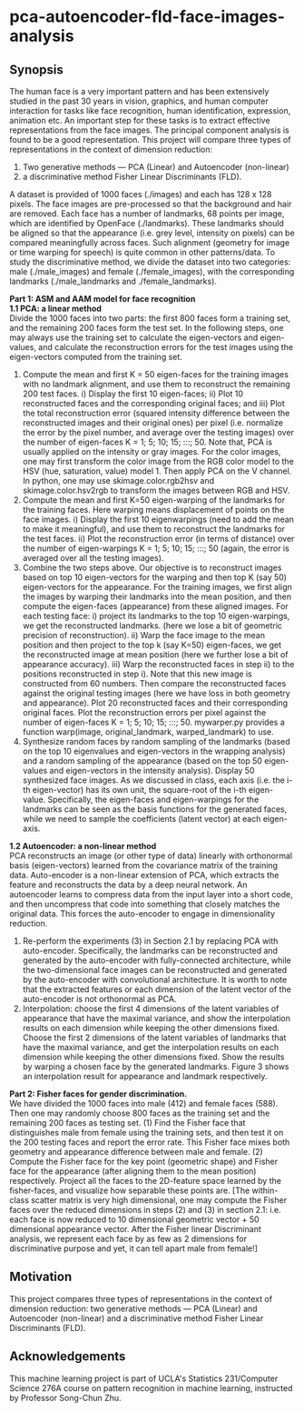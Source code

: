 # pca-autoencoder-fld-face-images-analysis
## Synopsis
The human face is a very important pattern and has been extensively studied in the past 30 years
in vision, graphics, and human computer interaction for tasks like face recognition, human
identification, expression, animation etc. An important step for these tasks is to extract effective
representations from the face images. The principal component analysis is found to be a good
representation. This project will compare three types of representations in the context of dimension
reduction:
1) Two generative methods — PCA (Linear) and Autoencoder (non-linear)
2) a discriminative method Fisher Linear Discriminants (FLD).

A dataset is provided of 1000 faces (./images) and each has 128 x 128 pixels. The
face images are pre-processed so that the background and hair are removed. Each face has a
number of landmarks, 68 points per image, which are identified by OpenFace (./landmarks).
These landmarks should be aligned so that the appearance (i.e. grey level, intensity on pixels) can
be compared meaningfully across faces. Such alignment (geometry for image or time warping for
speech) is quite common in other patterns/data. To study the discriminative method, we divide
the dataset into two categories: male (./male_images) and female (./female_images), with the
corresponding landmarks (./male_landmarks and ./female_landmarks).

<b>Part 1: ASM and AAM model for face recognition</b><br/>
<b>1.1 PCA: a linear method</b><br/>
Divide the 1000 faces into two parts: the first 800 faces form a training set, and the remaining
200 faces form the test set. In the following steps, one may always use the training set to calculate the
eigen-vectors and eigen-values, and calculate the reconstruction errors for the test images using the
eigen-vectors computed from the training set.
1) Compute the mean and first K = 50 eigen-faces for the training images with no landmark
alignment, and use them to reconstruct the remaining 200 test faces. i) Display the first 10
eigen-faces; ii) Plot 10 reconstructed faces and the corresponding original faces; and iii) Plot
the total reconstruction error (squared intensity difference between the reconstructed images
and their original ones) per pixel (i.e. normalize the error by the pixel number, and average
over the testing images) over the number of eigen-faces K = 1; 5; 10; 15; :::; 50.
Note that, PCA is usually applied on the intensity or gray images. For the color images, one may
first transform the color image from the RGB color model to the HSV (hue, saturation, value)
model 1. Then apply PCA on the V channel. In python, one may use skimage.color.rgb2hsv
and skimage.color.hsv2rgb to transform the images between RGB and HSV.
2) Compute the mean and first K=50 eigen-warping of the landmarks for the training faces.
Here warping means displacement of points on the face images. i) Display the first 10 eigenwarpings
(need to add the mean to make it meaningful), and use them to reconstruct
the landmarks for the test faces. ii) Plot the reconstruction error (in terms of distance) over
the number of eigen-warpings K = 1; 5; 10; 15; :::; 50 (again, the error is averaged over all the
testing images).
3) Combine the two steps above. Our objective is to reconstruct images based on top 10
eigen-vectors for the warping and then top K (say 50) eigen-vectors for the appearance. For
the training images, we first align the images by warping their landmarks into the mean
position, and then compute the eigen-faces (appearance) from these aligned images. For each
testing face: i) project its landmarks to the top 10 eigen-warpings, we get the reconstructed
landmarks. (here we lose a bit of geometric precision of reconstruction). ii) Warp the face
image to the mean position and then project to the top k (say K=50) eigen-faces, we get the
reconstructed image at mean position (here we further lose a bit of appearance accuracy).
iii) Warp the reconstructed faces in step ii) to the positions reconstructed in step i). Note
that this new image is constructed from 60 numbers. Then compare the reconstructed faces
against the original testing images (here we have loss in both geometry and appearance).
Plot 20 reconstructed faces and their corresponding original faces. Plot the reconstruction
errors per pixel against the number of eigen-faces K = 1; 5; 10; 15; :::; 50.
mywarper.py provides a function warp(image, original_landmark, warped_landmark) to use.
4) Synthesize random faces by random sampling of the landmarks (based on the top 10 eigenvalues
and eigen-vectors in the wrapping analysis) and a random sampling of the appearance
(based on the top 50 eigen-values and eigen-vectors in the intensity analysis). Display 50
synthesized face images. As we discussed in class, each axis (i.e. the i-th eigen-vector) has its
own unit, the square-root of the i-th eigen-value. Specifically, the eigen-faces and
eigen-warpings for the landmarks can be seen as the basis functions for the generated faces,
while we need to sample the coefficients (latent vector) at each eigen-axis.


<b>1.2 Autoencoder: a non-linear method</b><br/>
PCA reconstructs an image (or other type of data) linearly with orthonormal basis (eigen-vectors)
learned from the covariance matrix of the training data. Auto-encoder is a non-linear extension
of PCA, which extracts the feature and reconstructs the data by a deep neural network. An
autoencoder learns to compress data from the input layer into a short code, and then uncompress
that code into something that closely matches the original data. This forces the auto-encoder
to engage in dimensionality reduction.

1) Re-perform the experiments (3) in Section 2.1 by replacing PCA with auto-encoder.
Specifically, the landmarks can be reconstructed and generated by the auto-encoder with
fully-connected architecture, while the two-dimensional face images can be reconstructed
and generated by the auto-encoder with convolutional architecture. It is worth to note that
the extracted features or each dimension of the latent vector of the auto-encoder is not
orthonormal as PCA.
2) Interpolation: choose the first 4 dimensions of the latent variables of appearance that have the
maximal variance, and show the interpolation results on each dimension while keeping the
other dimensions fixed. Choose the first 2 dimensions of the latent variables of landmarks that
have the maximal variance, and get the interpolation results on each dimension while keeping
the other dimensions fixed. Show the results by warping a chosen face by the generated
landmarks. Figure 3 shows an interpolation result for appearance and landmark respectively.

<b>Part 2: Fisher faces for gender discrimination.</b><br/>
We have divided the 1000 faces into male (412) and female faces (588). Then one may randomly
choose 800 faces as the training set and the remaining 200 faces as testing set.
(1) Find the Fisher face that distinguishes male from female using the training sets, and then
test it on the 200 testing faces and report the error rate. This Fisher face mixes both geometry
and appearance difference between male and female.
(2) Compute the Fisher face for the key point (geometric shape) and Fisher face for the
appearance (after aligning them to the mean position) respectively. Project all the faces to the
2D-feature space learned by the fisher-faces, and visualize how separable these points are.
[The within-class scatter matrix is very high dimensional, one may compute the Fisher faces
over the reduced dimensions in steps (2) and (3) in section 2.1: i.e. each face is now reduced
to 10 dimensional geometric vector + 50 dimensional appearance vector. After the Fisher linear
Discriminant analysis, we represent each face by as few as 2 dimensions for discriminative purpose
and yet, it can tell apart male from female!]

## Motivation
This project compares three types of representations in the context of dimension
reduction: two generative methods — PCA (Linear) and Autoencoder (non-linear) and a discriminative method Fisher Linear Discriminants (FLD).

## Acknowledgements

This machine learning project is part of UCLA's Statistics 231/Computer Science 276A course on pattern recognition in machine learning, instructed by Professor Song-Chun Zhu.

